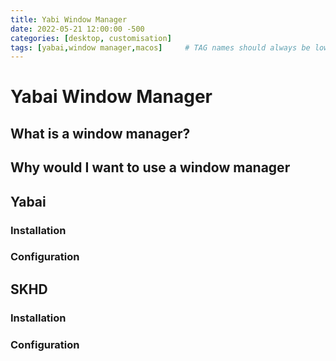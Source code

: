```yaml
---
title: Yabi Window Manager
date: 2022-05-21 12:00:00 -500
categories: [desktop, customisation]
tags: [yabai,window manager,macos]     # TAG names should always be lowercase
---
```


# Yabai Window Manager

## What is a window manager?

## Why would I want to use a window manager

## Yabai

### Installation

### Configuration

## SKHD

### Installation

### Configuration